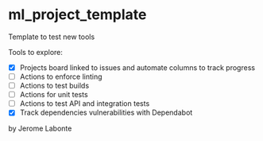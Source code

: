 # ml_project_template
Template to test new tools

Tools to explore:
- [x] Projects board linked to issues and automate columns to track progress
- [ ] Actions to enforce linting
- [ ] Actions to test builds
- [ ] Actions for unit tests
- [ ] Actions to test API and integration tests
- [x] Track dependencies vulnerabilities with Dependabot

by Jerome Labonte
